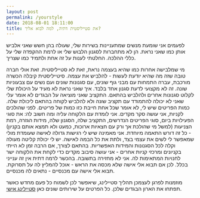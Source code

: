```yaml
---
layout: post
permalink: /yourstyle
date: 2018-08-01 18:11:00
title: את סטייליסטית דתיה, למה לבוא אליך?
---
```


לפעמים אני שומעת מנשים שמתעניינות בשירות שלי, שעולה בהן חשש שאני אלביש אותן כמו שאני נראת.
הן לא מתחברות לסגנון הלבוש שלי או לרמת ההקפדה שלי על כללי ההלכה.
החלטתי לענות על זה אחת ולתמיד כמו שצריך.

מי שמלבישה אחרות כמו שהיא בעצמה נראת, זאת לא סטייליסטית.
זאת אולי חברה טובה שזה מה שהיא יודעת לעשות - להלביש את עצמה.
סיטייליסטית קיבלה הכשרה מורכבת, עברה התמחות עם מבני גוף שונים, עם סגנונות שונים ועם נשים עם צבעוניות שונה. זה לא מקצועי לדעת סגנון אחד בלבד.
איך שאני נראת לא מעיד על היכולת שלי לקלוט סגנונות אחרים ולהלביש בהתאם.
התקציב שאני מוציאה על הבגדים לא אומר עלי שאני לא יכולה להתמודד עם תקציב שונה ולא להלביש לקוחה בהתאם ליכולת שלה.
כמות הפריטים שיש לי, לא אומר שכל אחת חייבת כזו כמות של פריטים.
לפני שהולכים לקניות, אני עושה סקר מקדים.
אני  לומדת עם הלקוחה עליה ומה חשוב לה: את סוגי הפעילויות ביום, סוגי הפריטים הנדרשים, התקציב שלה, הסגנון שלה, מידות הגזרה, רמת הצניעות (למשל מי שהולכת אך ורק עם חצאיות ארוכות, כמעט ולא תמצא אותם בקניון) - כל זה דורש התאמה מיוחדת.
אני מאמינה שיש לי רגישות גדולה לאישה שעומדת מולי שמאפשר לי לשים את עצמי בצד, ולתת את כל הבמה לאישה.
יש לי יכולת קליטה מעולה וקלה לכל הסגנונות והמידות האפשריות.
בהתאם לצורך, אם הרבה זמן לא הייתי בקניונים ומרכזי קניות אחרים - אני עושה סיבוב מקדים כדי לקחת את הלקוחה ישר לחנויות המתאימות לה.
אני לא מחזירה בתשובה. בהכשר לרמה דתית אין זה ענייני בכלל.
לכן אם תבוא אלי אישה שלא מכסה את הראש - אוכל להמליץ לה על תסרוקת.
תבוא אלי אישה עם מכנסיים - נתאים לה מכנסיים.

מוזמנות לפרגן לעצמכן תהליך סטיילינג, שיאפשר לכן לשמוח כל פעם מחדש כאשר תפתחו את הארון הבגדים שלכן.
כל הפרטים על שירותים שונים כאן [סטיילינג אישי](/personal).
